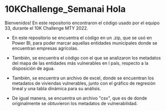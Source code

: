 # 10KChallenge_Semanai Hola
Bienvenidos! En este repositorio encontraron el código usado por el equipo 33, durante el 10K Challenge MTY 2022.

- En este repositorio se encuentra el código en un .zip, que se usó en Power BI, para poder marcar aquellas entidades municipales donde se encuentran empresas agrícolas.

- También, se encuentra el código con el que se analizaron los metadatos del mapa de las entidades más vulnerables en l país, respecto a la disposición de agua.

- También, se encuentra un archivo de excel, donde se encuentran los metadatos de viviendas vulnerables, junto con el gráfico de regresión lineal y una tabla dinámica para su análisis.

- De igual manera, se encuentra un archivo "csv", que es de donde originalmente se obtuvieron los metadatos de vulnerabilidad.
